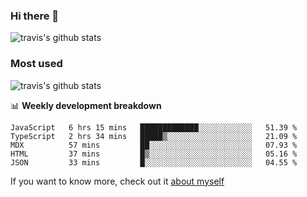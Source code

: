 ### Hi there 👋

<!--
**HondryTravis/HondryTravis** is a ✨ _special_ ✨ repository because its `README.md` (this file) appears on your GitHub profile.

Here are some ideas to get you started:

- 🔭 I’m currently working on ...
- 🌱 I’m currently learning ...
- 👯 I’m looking to collaborate on ...
- 🤔 I’m looking for help with ...
- 💬 Ask me about ...
- 📫 How to reach me: ...
- 😄 Pronouns: ...
- ⚡ Fun fact: ...
-->

![travis's github stats](https://github-readme-stats.vercel.app/api?username=HondryTravis&hide=stars)
### Most used
![travis's github stats](https://github-readme-stats.anuraghazra1.vercel.app/api/top-langs/?username=HondryTravis&layout=compact&hide_title=true)

📊 **Weekly development breakdown**

<!--START_SECTION:waka-->
```text
JavaScript   6 hrs 15 mins   █████████████░░░░░░░░░░░░   51.39 % 
TypeScript   2 hrs 34 mins   █████▒░░░░░░░░░░░░░░░░░░░   21.09 % 
MDX          57 mins         ██░░░░░░░░░░░░░░░░░░░░░░░   07.93 % 
HTML         37 mins         █▒░░░░░░░░░░░░░░░░░░░░░░░   05.16 % 
JSON         33 mins         █░░░░░░░░░░░░░░░░░░░░░░░░   04.55 % 
```
<!--END_SECTION:waka-->

If you want to know more, check out it [about myself](https://hondrytravis.github.io/)
